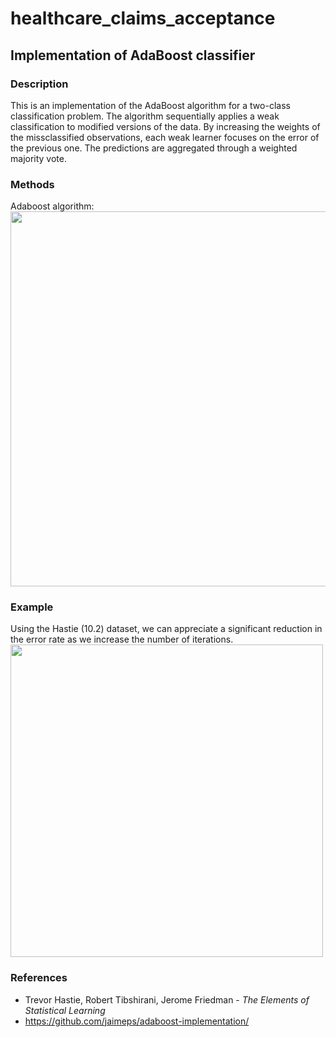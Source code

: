 # healthcare_claims_acceptance


## Implementation of AdaBoost classifier

### Description

This is an implementation of the AdaBoost algorithm for a two-class classification problem. The algorithm sequentially applies a weak classification to modified versions of the data. By increasing the weights of the missclassified observations, each weak learner focuses on the error of the previous one. The predictions are aggregated through a weighted majority vote. 

### Methods
Adaboost algorithm: <br />
<img src="https://github.com/jaimeps/adaboost-implementation/blob/master/images/adaboost_algo.png" width="600"> <br />

### Example
Using the Hastie (10.2) dataset, we can appreciate a significant reduction in the error rate as we increase the number of iterations. <br />
<img src="https://github.com/jaimeps/adaboost-implementation/blob/master/images/error_rate.png" width="500"> <br />

### References
- Trevor Hastie, Robert Tibshirani, Jerome Friedman - *The Elements of Statistical Learning*
- https://github.com/jaimeps/adaboost-implementation/
